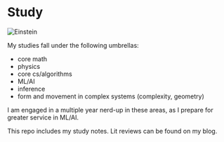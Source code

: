 # Study

![Einstein](https://cloud.githubusercontent.com/assets/19956669/22234758/84d5faae-e1af-11e6-8b9e-d5c65cc213b9.png)

My studies fall under the following umbrellas:

* core math
* physics 
* core cs/algorithms
* ML/AI
* inference
* form and movement in complex systems (complexity, geometry)  

I am engaged in a multiple year nerd-up in these areas, as I prepare for greater service in ML/AI.  

This repo includes my study notes. Lit reviews can be found on my blog. 
